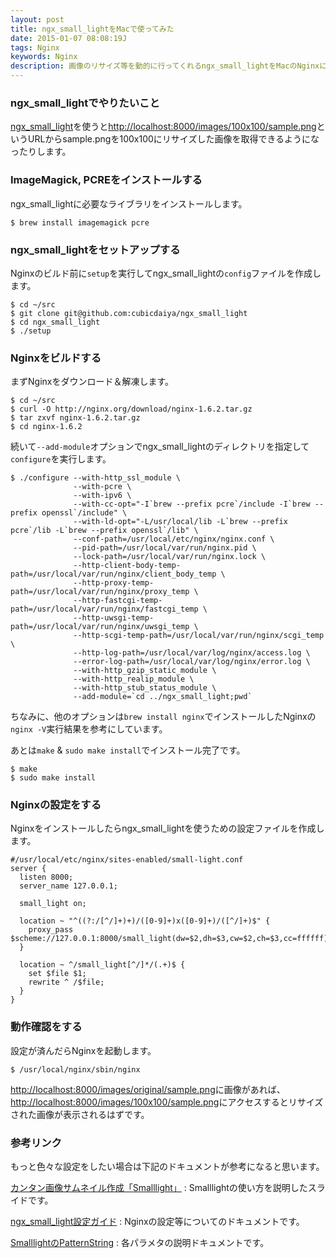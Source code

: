 ```yaml
---
layout: post
title: ngx_small_lightをMacで使ってみた
date: 2015-01-07 08:08:19J
tags: Nginx
keywords: Nginx
description: 画像のリサイズ等を動的に行ってくれるngx_small_lightをMacのNginxに組み込んでみたのでそのメモです。
---
```


### ngx_small_lightでやりたいこと

[ngx_small_light](https://github.com/cubicdaiya/ngx_small_light)を使うと<http://localhost:8000/images/100x100/sample.png>というURLからsample.pngを100x100にリサイズした画像を取得できるようになったりします。

### ImageMagick, PCREをインストールする

ngx_small_lightに必要なライブラリをインストールします。

    $ brew install imagemagick pcre

### ngx_small_lightをセットアップする

Nginxのビルド前に`setup`を実行してngx_small_lightの`config`ファイルを作成します。

    $ cd ~/src
    $ git clone git@github.com:cubicdaiya/ngx_small_light
    $ cd ngx_small_light
    $ ./setup

### Nginxをビルドする

まずNginxをダウンロード＆解凍します。

    $ cd ~/src
    $ curl -O http://nginx.org/download/nginx-1.6.2.tar.gz
    $ tar zxvf nginx-1.6.2.tar.gz
    $ cd nginx-1.6.2

続いて`--add-module`オプションでngx_small_lightのディレクトリを指定して`configure`を実行します。

    $ ./configure --with-http_ssl_module \
                  --with-pcre \
                  --with-ipv6 \
                  --with-cc-opt="-I`brew --prefix pcre`/include -I`brew --prefix openssl`/include" \
                  --with-ld-opt="-L/usr/local/lib -L`brew --prefix pcre`/lib -L`brew --prefix openssl`/lib" \
                  --conf-path=/usr/local/etc/nginx/nginx.conf \
                  --pid-path=/usr/local/var/run/nginx.pid \
                  --lock-path=/usr/local/var/run/nginx.lock \
                  --http-client-body-temp-path=/usr/local/var/run/nginx/client_body_temp \
                  --http-proxy-temp-path=/usr/local/var/run/nginx/proxy_temp \
                  --http-fastcgi-temp-path=/usr/local/var/run/nginx/fastcgi_temp \
                  --http-uwsgi-temp-path=/usr/local/var/run/nginx/uwsgi_temp \
                  --http-scgi-temp-path=/usr/local/var/run/nginx/scgi_temp \
                  --http-log-path=/usr/local/var/log/nginx/access.log \
                  --error-log-path=/usr/local/var/log/nginx/error.log \
                  --with-http_gzip_static_module \
                  --with-http_realip_module \
                  --with-http_stub_status_module \
                  --add-module=`cd ../ngx_small_light;pwd`

ちなみに、他のオプションは`brew install nginx`でインストールしたNginxの`nginx -V`実行結果を参考にしています。

あとは`make` & `sudo make install`でインストール完了です。

    $ make
    $ sudo make install

### Nginxの設定をする

Nginxをインストールしたらngx_small_lightを使うための設定ファイルを作成します。

    #/usr/local/etc/nginx/sites-enabled/small-light.conf
    server {
      listen 8000;
      server_name 127.0.0.1;

      small_light on;

      location ~ "^((?:/[^/]+)+)/([0-9]+)x([0-9]+)/([^/]+)$" {
        proxy_pass $scheme://127.0.0.1:8000/small_light(dw=$2,dh=$3,cw=$2,ch=$3,cc=ffffff)/$1/original/$4;
      }

      location ~ ^/small_light[^/]*/(.+)$ {
        set $file $1;
        rewrite ^ /$file;
      }
    }

### 動作確認をする

設定が済んだらNginxを起動します。

    $ /usr/local/nginx/sbin/nginx

<http://localhost:8000/images/original/sample.png>に画像があれば、<http://localhost:8000/images/100x100/sample.png>にアクセスするとリサイズされた画像が表示されるはずです。

### 参考リンク

もっと色々な設定をしたい場合は下記のドキュメントが参考になると思います。

[カンタン画像サムネイル作成「Smalllight」](www.slideshare.net/livedoor/smalllight2)
: Smalllightの使い方を説明したスライドです。

[ngx_small_light設定ガイド](https://github.com/cubicdaiya/ngx_small_light/wiki/Configuration)
: Nginxの設定等についてのドキュメントです。

[SmalllightのPatternString](https://code.google.com/p/smalllight/wiki/PatternString)
: 各パラメタの説明ドキュメントです。
